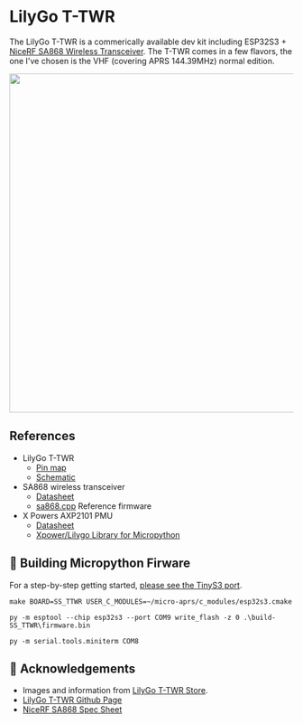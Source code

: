 # LilyGo T-TWR

The LilyGo T-TWR is a commerically available dev kit including ESP32S3 + [NiceRF SA868 Wireless Transceiver](https://www.nicerf.com/walkie-talkie-module/2w-embedded-walkie-talkie-module-sa868.html).  The T-TWR comes in a few flavors, the one I've chosen is the VHF (covering APRS 144.39MHz) normal edition. 
<p align="center">
  <img src="https://github.com/stephanelsmith/micro-aprs/blob/master/docs/ports/lilygottwr/T-TWR_Plus_600x600.webp?raw=true" alt="" width="600"/>
</p>

## References
- LilyGo T-TWR
  - [Pin map](https://github.com/Xinyuan-LilyGO/T-TWR/blob/master/lib/LilyGo_TWR_Library/src/utilities.h)
  - [Schematic](https://github.com/Xinyuan-LilyGO/T-TWR/blob/master/schematic/T-TWR-Plus_Rev2.0.pdf)
- SA868 wireless transceiver
  - [Datasheet](SA868.pdf)
  - [sa868.cpp](https://github.com/Xinyuan-LilyGO/T-TWR/blob/master/lib/LilyGo_TWR_Library/src/sa868.cpp) Reference firmware
- X Powers AXP2101 PMU
  - [Datasheet](https://www.lcsc.com/datasheet/lcsc_datasheet_2305060916_X-Powers-Tech-AXP2101_C3036461.pdf')
  - [Xpower/Lilygo Library for Micropython](https://github.com/lewisxhe/XPowersLib) 


## :hammer: Building Micropython Firware
For a step-by-step getting started, [please see the TinyS3 port](https://github.com/stephanelsmith/micro-aprs/tree/master/docs/ports/tinys3#hammer-building-micropython-firware-for-tinys3).
```
make BOARD=SS_TTWR USER_C_MODULES=~/micro-aprs/c_modules/esp32s3.cmake
```
```
py -m esptool --chip esp32s3 --port COM9 write_flash -z 0 .\build-SS_TTWR\firmware.bin
```
```
py -m serial.tools.miniterm COM8
```


## :raised_hands: Acknowledgements
- Images and information from [LilyGo T-TWR Store](https://www.lilygo.cc/products/t-twr-plus?srsltid=AfmBOooEmV2bkOz1-0ceEJCwkFkITOXYzLGBPkWvyBfF2cm7XqGT4BYH).
- [LilyGo T-TWR Github Page](https://github.com/Xinyuan-LilyGO/T-TWR)
- [NiceRF SA868 Spec Sheet](SA868.pdf)

